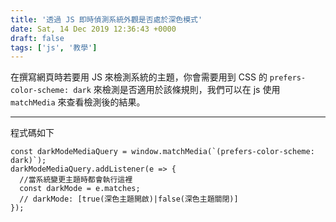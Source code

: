 ```yaml
---
title: '透過 JS 即時偵測系統外觀是否處於深色模式'
date: Sat, 14 Dec 2019 12:36:43 +0000
draft: false
tags: ['js', '教學']
---
```


在撰寫網頁時若要用 JS 來檢測系統的主題，你會需要用到 CSS 的 `prefers-color-scheme: dark` 來檢測是否適用於該條規則，我們可以在 js 使用 `matchMedia` 來查看檢測後的結果。

* * *

程式碼如下

```
const darkModeMediaQuery = window.matchMedia(`(prefers-color-scheme: dark)`);
darkModeMediaQuery.addListener(e => {
  //當系統變更主題時都會執行這裡
  const darkMode = e.matches;
  // darkMode: [true(深色主題開啟)|false(深色主題關閉)]
});
```